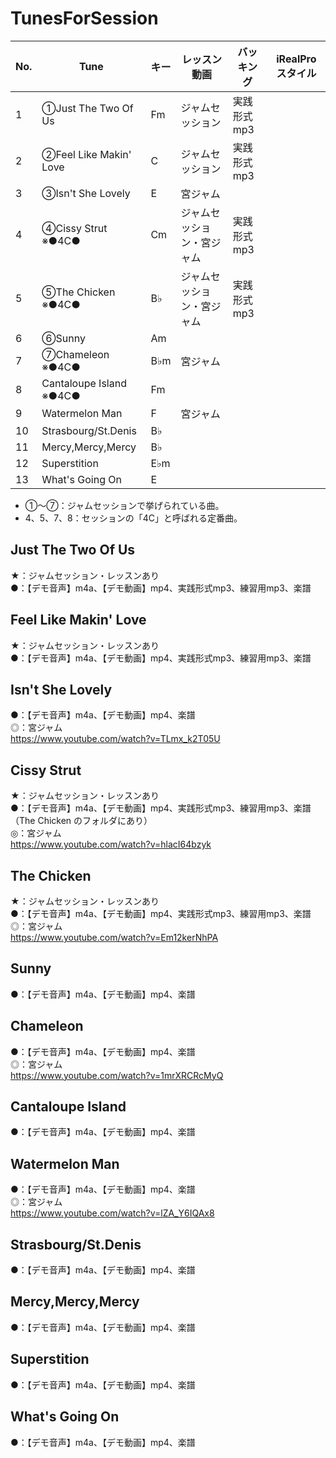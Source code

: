# TunesForSession

|No.|Tune|キー|レッスン動画|バッキング|iRealProスタイル|
|---|---|---|---|---|---|
|1|①Just The Two Of Us|Fm|ジャムセッション|実践形式mp3||
|2|②Feel Like Makin' Love|C|ジャムセッション|実践形式mp3||
|3|③Isn't She Lovely|E|宮ジャム|||
|4|④Cissy Strut<br>  ※●4C●|Cm|ジャムセッション・宮ジャム|実践形式mp3||
|5|⑤The Chicken<br>  ※●4C●|B♭|ジャムセッション・宮ジャム|実践形式mp3||
|6|⑥Sunny|Am||||
|7|⑦Chameleon<br>  ※●4C●|B♭m|宮ジャム|||
|8|Cantaloupe Island<br>  ※●4C●|Fm|||
|9|Watermelon Man|F|宮ジャム|||
|10|Strasbourg/St.Denis|B♭||||
|11|Mercy,Mercy,Mercy|B♭||||
|12|Superstition|E♭m||||
|13|What's Going On|E||||
  
- ①～⑦：ジャムセッションで挙げられている曲。  
- 4、5、7、8：セッションの「4C」と呼ばれる定番曲。
## Just The Two Of Us
★：ジャムセッション・レッスンあり  
●：【デモ音声】m4a、【デモ動画】mp4、実践形式mp3、練習用mp3、楽譜  
  
## Feel Like Makin' Love
★：ジャムセッション・レッスンあり  
●：【デモ音声】m4a、【デモ動画】mp4、実践形式mp3、練習用mp3、楽譜  
  
## Isn't She Lovely
●：【デモ音声】m4a、【デモ動画】mp4、楽譜  
◎：宮ジャム  
https://www.youtube.com/watch?v=TLmx_k2T05U
  
## Cissy Strut
★：ジャムセッション・レッスンあり  
●：【デモ音声】m4a、【デモ動画】mp4、実践形式mp3、練習用mp3、楽譜（The Chicken のフォルダにあり）  
◎：宮ジャム  
https://www.youtube.com/watch?v=hlacI64bzyk
  
## The Chicken
★：ジャムセッション・レッスンあり  
●：【デモ音声】m4a、【デモ動画】mp4、実践形式mp3、練習用mp3、楽譜  
◎：宮ジャム  
https://www.youtube.com/watch?v=Em12kerNhPA
  
## Sunny
●：【デモ音声】m4a、【デモ動画】mp4、楽譜  
  
## Chameleon
●：【デモ音声】m4a、【デモ動画】mp4、楽譜  
◎：宮ジャム  
https://www.youtube.com/watch?v=1mrXRCRcMyQ
  
## Cantaloupe Island
●：【デモ音声】m4a、【デモ動画】mp4、楽譜  
  
## Watermelon Man
●：【デモ音声】m4a、【デモ動画】mp4、楽譜  
◎：宮ジャム  
https://www.youtube.com/watch?v=lZA_Y6IQAx8
  
## Strasbourg/St.Denis
●：【デモ音声】m4a、【デモ動画】mp4、楽譜  
  
## Mercy,Mercy,Mercy
●：【デモ音声】m4a、【デモ動画】mp4、楽譜  
  
## Superstition
●：【デモ音声】m4a、【デモ動画】mp4、楽譜  
  
## What's Going On
●：【デモ音声】m4a、【デモ動画】mp4、楽譜  
  